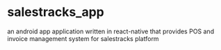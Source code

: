 # salestracks_app
an android app application written in react-native that provides POS and invoice management system for salestracks platform
